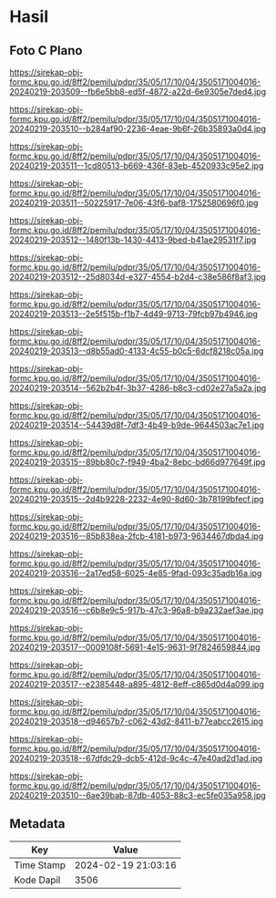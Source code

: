 # Hasil

## Foto C Plano

https://sirekap-obj-formc.kpu.go.id/8ff2/pemilu/pdpr/35/05/17/10/04/3505171004016-20240219-203509--fb6e5bb8-ed5f-4872-a22d-6e9305e7ded4.jpg

https://sirekap-obj-formc.kpu.go.id/8ff2/pemilu/pdpr/35/05/17/10/04/3505171004016-20240219-203510--b284af90-2236-4eae-9b6f-26b35893a0d4.jpg

https://sirekap-obj-formc.kpu.go.id/8ff2/pemilu/pdpr/35/05/17/10/04/3505171004016-20240219-203511--1cd80513-b669-436f-83eb-4520933c95e2.jpg

https://sirekap-obj-formc.kpu.go.id/8ff2/pemilu/pdpr/35/05/17/10/04/3505171004016-20240219-203511--50225917-7e06-43f6-baf8-1752580696f0.jpg

https://sirekap-obj-formc.kpu.go.id/8ff2/pemilu/pdpr/35/05/17/10/04/3505171004016-20240219-203512--1480f13b-1430-4413-9bed-b41ae29531f7.jpg

https://sirekap-obj-formc.kpu.go.id/8ff2/pemilu/pdpr/35/05/17/10/04/3505171004016-20240219-203512--25d8034d-e327-4554-b2d4-c38e586f8af3.jpg

https://sirekap-obj-formc.kpu.go.id/8ff2/pemilu/pdpr/35/05/17/10/04/3505171004016-20240219-203513--2e5f515b-f1b7-4d49-9713-79fcb97b4946.jpg

https://sirekap-obj-formc.kpu.go.id/8ff2/pemilu/pdpr/35/05/17/10/04/3505171004016-20240219-203513--d8b55ad0-4133-4c55-b0c5-6dcf8218c05a.jpg

https://sirekap-obj-formc.kpu.go.id/8ff2/pemilu/pdpr/35/05/17/10/04/3505171004016-20240219-203514--562b2b4f-3b37-4286-b8c3-cd02e27a5a2a.jpg

https://sirekap-obj-formc.kpu.go.id/8ff2/pemilu/pdpr/35/05/17/10/04/3505171004016-20240219-203514--54439d8f-7df3-4b49-b9de-9644503ac7e1.jpg

https://sirekap-obj-formc.kpu.go.id/8ff2/pemilu/pdpr/35/05/17/10/04/3505171004016-20240219-203515--89bb80c7-f949-4ba2-8ebc-bd66d977649f.jpg

https://sirekap-obj-formc.kpu.go.id/8ff2/pemilu/pdpr/35/05/17/10/04/3505171004016-20240219-203515--2d4b9228-2232-4e90-8d60-3b78199bfecf.jpg

https://sirekap-obj-formc.kpu.go.id/8ff2/pemilu/pdpr/35/05/17/10/04/3505171004016-20240219-203516--85b838ea-2fcb-4181-b973-9634467dbda4.jpg

https://sirekap-obj-formc.kpu.go.id/8ff2/pemilu/pdpr/35/05/17/10/04/3505171004016-20240219-203516--2a17ed58-6025-4e85-9fad-093c35adb16a.jpg

https://sirekap-obj-formc.kpu.go.id/8ff2/pemilu/pdpr/35/05/17/10/04/3505171004016-20240219-203516--c6b8e9c5-917b-47c3-96a8-b9a232aef3ae.jpg

https://sirekap-obj-formc.kpu.go.id/8ff2/pemilu/pdpr/35/05/17/10/04/3505171004016-20240219-203517--0009108f-5691-4e15-9631-9f7824659844.jpg

https://sirekap-obj-formc.kpu.go.id/8ff2/pemilu/pdpr/35/05/17/10/04/3505171004016-20240219-203517--e2385448-a895-4812-8eff-c865d0d4a099.jpg

https://sirekap-obj-formc.kpu.go.id/8ff2/pemilu/pdpr/35/05/17/10/04/3505171004016-20240219-203518--d94657b7-c062-43d2-8411-b77eabcc2615.jpg

https://sirekap-obj-formc.kpu.go.id/8ff2/pemilu/pdpr/35/05/17/10/04/3505171004016-20240219-203518--67dfdc29-dcb5-412d-9c4c-47e40ad2d1ad.jpg

https://sirekap-obj-formc.kpu.go.id/8ff2/pemilu/pdpr/35/05/17/10/04/3505171004016-20240219-203510--6ae39bab-87db-4053-88c3-ec5fe035a958.jpg


## Metadata

| Key        | Value               |
| ---------- | ------------------- |
| Time Stamp | 2024-02-19 21:03:16 |
| Kode Dapil | 3506                |




